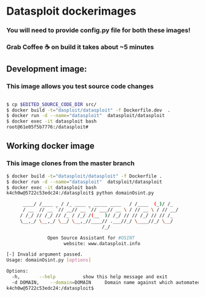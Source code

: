 # Datasploit dockerimages

### You will need to provide config.py file for both these images!

### Grab Coffee :coffee: on build it takes about ~5 minutes

## Development image: 
### This image allows you test source code changes
```bash 

$ cp $EDITED_SOURCE_CODE_DIR src/
$ docker build -t="dasploit/datasploit" -f Dockerfile.dev  .
$ docker run -d --name="datasploit"  datasploit/datasploit
$ docker exec -it datasploit bash
root@61e05f5b7776:/datasploit#

```


## Working docker image 
### This image clones from the master branch

```bash
$ docker build -t="datasploit/datasploit" -f Dockerfile .
$ docker run -d --name="datasploit"  datsploit/datasploit
$ docker exec -it datasploit bash
k4ch0w@5722c53edc24:/datasploit$ python domainOsint.py

	  ____/ /____ _ / /_ ____ _ _____ ____   / /____  (_)/ /_
	  / __  // __ `// __// __ `// ___// __ \ / // __ \ / // __/
	 / /_/ // /_/ // /_ / /_/ /(__  )/ /_/ // // /_/ // // /_
	 \__,_/ \__,_/ \__/ \__,_//____// .___//_/ \____//_/ \__/
	                               /_/

         	   Open Source Assistant for #OSINT
                     website: www.datasploit.info

[-] Invalid argument passed.
Usage: domainOsint.py [options]

Options:
  -h,		--help			show this help message and exit
  -d DOMAIN,	--domain=DOMAIN		Domain name against which automated Osint is to be performed.
k4ch0w@5722c53edc24:/datasploit$
```



